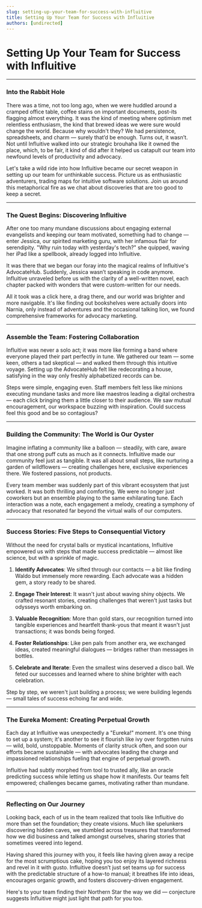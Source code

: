 ```yaml
---
slug: setting-up-your-team-for-success-with-influitive
title: Setting Up Your Team for Success with Influitive
authors: [undirected]
---
```



# Setting Up Your Team for Success with Influitive

---

### Into the Rabbit Hole

There was a time, not too long ago, when we were huddled around a cramped office table, coffee stains on important documents, post-its flagging almost everything. It was the kind of meeting where optimism met relentless enthusiasm, the kind that brewed ideas we were sure would change the world. Because why wouldn't they? We had persistence, spreadsheets, and charm — surely that’d be enough. Turns out, it wasn’t. Not until Influitive walked into our strategic brouhaha like it owned the place, which, to be fair, it kind of did after it helped us catapult our team into newfound levels of productivity and advocacy.

Let's take a wild ride into how Influitive became our secret weapon in setting up our team for unthinkable success. Picture us as enthusiastic adventurers, trading maps for intuitive software solutions. Join us around this metaphorical fire as we chat about discoveries that are too good to keep a secret.

---

### The Quest Begins: Discovering Influitive

After one too many mundane discussions about engaging external evangelists and keeping our team motivated, something had to change — enter Jessica, our spirited marketing guru, with her infamous flair for serendipity. "Why ruin today with yesterday's tech?" she quipped, waving her iPad like a spellbook, already logged into Influitive.

It was there that we began our foray into the magical realms of Influitive's AdvocateHub. Suddenly, Jessica wasn’t speaking in code anymore. Influitive unraveled before us with the clarity of a well-written novel, each chapter packed with wonders that were custom-written for our needs.

All it took was a click here, a drag there, and our world was brighter and more navigable. It's like finding out bookshelves were actually doors into Narnia, only instead of adventures and the occasional talking lion, we found comprehensive frameworks for advocacy marketing. 

---

### Assemble the Team: Fostering Collaboration

Influitive was never a solo act; it was more like forming a band where everyone played their part perfectly in tune. We gathered our team — some keen, others a tad skeptical — and walked them through this intuitive voyage. Setting up the AdvocateHub felt like redecorating a house, satisfying in the way only freshly alphabetized records can be.

Steps were simple, engaging even. Staff members felt less like minions executing mundane tasks and more like maestros leading a digital orchestra — each click bringing them a little closer to their audience. We saw mutual encouragement, our workspace buzzing with inspiration. Could success feel this good and be so contagious?

---

### Building the Community: The World is Our Oyster

Imagine inflating a community like a balloon — steadily, with care, aware that one strong puff cuts as much as it connects. Influitive made our community feel just as tangible. It was all about small steps, like nurturing a garden of wildflowers — creating challenges here, exclusive experiences there. We fostered passions, not products.

Every team member was suddenly part of this vibrant ecosystem that just worked. It was both thrilling and comforting. We were no longer just coworkers but an ensemble playing to the same exhilarating tune. Each interaction was a note, each engagement a melody, creating a symphony of advocacy that resonated far beyond the virtual walls of our computers.

---

### Success Stories: Five Steps to Consequential Victory

Without the need for crystal balls or mystical incantations, Influitive empowered us with steps that made success predictable — almost like science, but with a sprinkle of magic.

1. **Identify Advocates**: We sifted through our contacts — a bit like finding Waldo but immensely more rewarding. Each advocate was a hidden gem, a story ready to be shared.
   
2. **Engage Their Interest**: It wasn't just about waving shiny objects. We crafted resonant stories, creating challenges that weren't just tasks but odysseys worth embarking on.
   
3. **Valuable Recognition**: More than gold stars, our recognition turned into tangible experiences and heartfelt thank-yous that meant it wasn't just transactions; it was bonds being forged.
   
4. **Foster Relationships**: Like pen pals from another era, we exchanged ideas, created meaningful dialogues — bridges rather than messages in bottles.
   
5. **Celebrate and Iterate**: Even the smallest wins deserved a disco ball. We feted our successes and learned where to shine brighter with each celebration.

Step by step, we weren't just building a process; we were building legends — small tales of success echoing far and wide.

---

### The Eureka Moment: Creating Perpetual Growth

Each day at Influitive was unexpectedly a "Eureka!" moment. It's one thing to set up a system; it's another to see it flourish like ivy over forgotten ruins — wild, bold, unstoppable. Moments of clarity struck often, and soon our efforts became sustainable — with advocates leading the charge and impassioned relationships fueling that engine of perpetual growth.

Influitive had subtly morphed from tool to trusted ally, like an oracle predicting success while letting us shape how it manifests. Our teams felt empowered; challenges became games, motivating rather than mundane.

---

### Reflecting on Our Journey

Looking back, each of us in the team realized that tools like Influitive do more than set the foundation; they create visions. Much like spelunkers discovering hidden caves, we stumbled across treasures that transformed how we did business and talked amongst ourselves, sharing stories that sometimes veered into legend.

Having shared this journey with you, it feels like having given away a recipe for the most scrumptious cake, hoping you too enjoy its layered richness and revel in it with gusto. Influitive doesn’t just set teams up for success with the predictable structure of a how-to manual; it breathes life into ideas, encourages organic growth, and fosters discovery-driven engagement.

Here's to your team finding their Northern Star the way we did — conjecture suggests Influitive might just light that path for you too.